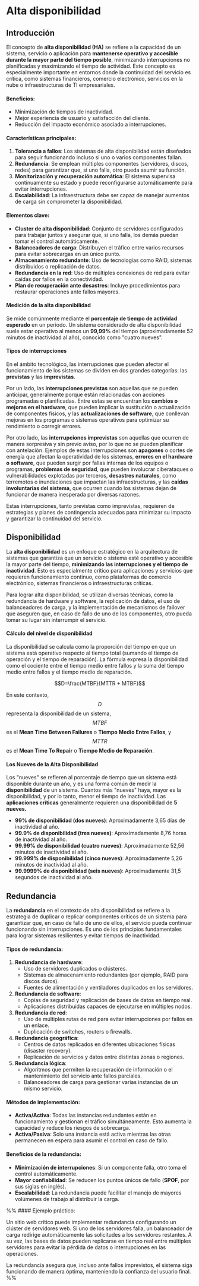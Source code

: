 
# Alta disponibilidad

## Introducción

El concepto de **alta disponibilidad (HA)** se refiere a la capacidad de un sistema, servicio o aplicación para **mantenerse operativo y accesible durante la mayor parte del tiempo posible**, minimizando interrupciones no planificadas y maximizando el tiempo de actividad. Este concepto es especialmente importante en entornos donde la continuidad del servicio es crítica, como sistemas financieros, comercio electrónico, servicios en la nube o infraestructuras de TI empresariales.

#### Beneficios:

- Minimización de tiempos de inactividad.
- Mejor experiencia de usuario y satisfacción del cliente.
- Reducción del impacto económico asociado a interrupciones.

#### Características principales:

1. **Tolerancia a fallos**: Los sistemas de alta disponibilidad están diseñados para seguir funcionando incluso si uno o varios componentes fallan.
2. **Redundancia**: Se emplean múltiples componentes (servidores, discos, redes) para garantizar que, si uno falla, otro pueda asumir su función.
3. **Monitorización y recuperación automática**: El sistema supervisa continuamente su estado y puede reconfigurarse automáticamente para evitar interrupciones.
4. **Escalabilidad**: La infraestructura debe ser capaz de manejar aumentos de carga sin comprometer la disponibilidad.

#### Elementos clave:

- **Cluster de alta disponibilidad**: Conjunto de servidores configurados para trabajar juntos y asegurar que, si uno falla, los demás puedan tomar el control automáticamente.
- **Balanceadores de carga**: Distribuyen el tráfico entre varios recursos para evitar sobrecargas en un único punto.
- **Almacenamiento redundante**: Uso de tecnologías como RAID, sistemas distribuidos o replicación de datos.
- **Redundancia en la red**: Uso de múltiples conexiones de red para evitar caídas por fallos en la conectividad.
- **Plan de recuperación ante desastres**: Incluye procedimientos para restaurar operaciones ante fallos mayores.

#### Medición de la alta disponibilidad

Se mide comúnmente mediante el **porcentaje de tiempo de actividad esperado** en un periodo. Un sistema considerado de alta disponibilidad suele estar operativo al menos un **99,99%** del tiempo (aproximadamente 52 minutos de inactividad al año), conocido como "cuatro nueves".


#### Tipos de interrupciones

En el ámbito tecnológico, las interrupciones que pueden afectar el funcionamiento de los sistemas se dividen en dos grandes categorías: las **previstas** y las **imprevistas**.

Por un lado, las **interrupciones previstas** son aquellas que se pueden anticipar, generalmente porque están relacionadas con acciones programadas o planificadas. Entre estas se encuentran los **cambios o mejoras en el hardware**, que pueden implicar la sustitución o actualización de componentes físicos, y las **actualizaciones de software**, que conllevan mejoras en los programas o sistemas operativos para optimizar su rendimiento o corregir errores.

Por otro lado, las **interrupciones imprevistas** son aquellas que ocurren de manera sorpresiva y sin previo aviso, por lo que no se pueden planificar con antelación. Ejemplos de estas interrupciones son **apagones** o cortes de energía que afectan la operatividad de los sistemas, **errores en el hardware o software**, que pueden surgir por fallas internas de los equipos o programas, **problemas de seguridad**, que pueden involucrar ciberataques o vulnerabilidades explotadas por terceros, **desastres naturales**, como terremotos o inundaciones que impactan las infraestructuras, y las **caídas involuntarias del sistema**, que ocurren cuando los sistemas dejan de funcionar de manera inesperada por diversas razones.

Estas interrupciones, tanto previstas como imprevistas, requieren de estrategias y planes de contingencia adecuados para minimizar su impacto y garantizar la continuidad del servicio.


##  Disponibilidad

La **alta disponibilidad** es un enfoque estratégico en la arquitectura de sistemas que garantiza que un servicio o sistema esté operativo y accesible la mayor parte del tiempo, **minimizando las interrupciones y el tiempo de inactividad**. Esto es especialmente crítico para aplicaciones y servicios que requieren funcionamiento continuo, como plataformas de comercio electrónico, sistemas financieros o infraestructuras críticas.

Para lograr alta disponibilidad, se utilizan diversas técnicas, como la redundancia de hardware y software, la replicación de datos, el uso de balanceadores de carga, y la implementación de mecanismos de failover que aseguren que, en caso de fallo de uno de los componentes, otro pueda tomar su lugar sin interrumpir el servicio.

#### Cálculo del nivel de disponibilidad

La disponibilidad se calcula como la proporción del tiempo en que un sistema está operativo respecto al tiempo total (sumando el tiempo de operación y el tiempo de reparación). La fórmula expresa la disponibilidad como el cociente entre el tiempo medio entre fallos y la suma del tiempo medio entre fallos y el tiempo medio de reparación.

$$D=\frac{MTBF}{MTTR + MTBF}$$

En este contexto, $$D$$ representa la disponibilidad de un sistema, $$MTBF$$ es el **Mean Time Between Failures** o **Tiempo Medio Entre Fallos**, y $$MTTR$$ es el **Mean Time To Repair** o **Tiempo Medio de Reparación**.

#### Los Nueves de la Alta Disponibilidad

Los "nueves" se refieren al porcentaje de tiempo que un sistema está disponible durante un año, y es una forma común de medir la **disponibilidad** de un sistema. Cuantos más "nueves" haya, mayor es la disponibilidad, y por lo tanto, menor el tiempo de inactividad. Las **aplicaciones críticas** generalmente requieren una disponibilidad de **5 nueves.**

- **99% de disponibilidad (dos nueves)**: Aproximadamente 3,65 días de inactividad al año.
- **99.9% de disponibilidad (tres nueves)**: Aproximadamente 8,76 horas de inactividad al año.
- **99.99% de disponibilidad (cuatro nueves)**: Aproximadamente 52,56 minutos de inactividad al año.
- **99.999% de disponibilidad (cinco nueves)**: Aproximadamente 5,26 minutos de inactividad al año.
- **99.9999% de disponibilidad (seis nueves)**: Aproximadamente 31,5 segundos de inactividad al año.

## Redundancia 

La **redundancia** en el contexto de alta disponibilidad se refiere a la estrategia de duplicar o replicar componentes críticos de un sistema para garantizar que, en caso de fallo de uno de ellos, el servicio pueda continuar funcionando sin interrupciones. Es uno de los principios fundamentales para lograr sistemas resilientes y evitar tiempos de inactividad.

#### Tipos de redundancia:

1. **Redundancia de hardware**:    
    - Uso de servidores duplicados o clústeres.
    - Sistemas de almacenamiento redundantes (por ejemplo, RAID para discos duros).
    - Fuentes de alimentación y ventiladores duplicados en los servidores.
2. **Redundancia de software**:    
    - Copias de seguridad y replicación de bases de datos en tiempo real.
    - Aplicaciones distribuidas capaces de ejecutarse en múltiples nodos.
3. **Redundancia de red**:    
    - Uso de múltiples rutas de red para evitar interrupciones por fallos en un enlace.
    - Duplicación de switches, routers o firewalls.
4. **Redundancia geográfica**:    
    - Centros de datos replicados en diferentes ubicaciones físicas (disaster recovery).
    - Replicación de servicios y datos entre distintas zonas o regiones.
5. **Redundancia lógica**:    
    - Algoritmos que permiten la recuperación de información o el mantenimiento del servicio ante fallos parciales.
    - Balanceadores de carga para gestionar varias instancias de un mismo servicio.

#### Métodos de implementación:

- **Activa/Activa**: Todas las instancias redundantes están en funcionamiento y gestionan el tráfico simultáneamente. Esto aumenta la capacidad y reduce los riesgos de sobrecarga.
- **Activa/Pasiva**: Solo una instancia está activa mientras las otras permanecen en espera para asumir el control en caso de fallo.

#### Beneficios de la redundancia:

- **Minimización de interrupciones**: Si un componente falla, otro toma el control automáticamente.
- **Mayor confiabilidad**: Se reducen los puntos únicos de fallo (**SPOF**, por sus siglas en inglés).
- **Escalabilidad**: La redundancia puede facilitar el manejo de mayores volúmenes de trabajo al distribuir la carga.

%% #### Ejemplo práctico:

Un sitio web crítico puede implementar redundancia configurando un clúster de servidores web. Si uno de los servidores falla, un balanceador de carga redirige automáticamente las solicitudes a los servidores restantes. A su vez, las bases de datos pueden replicarse en tiempo real entre múltiples servidores para evitar la pérdida de datos o interrupciones en las operaciones.

La redundancia asegura que, incluso ante fallos imprevistos, el sistema siga funcionando de manera óptima, manteniendo la confianza del usuario final. %%













